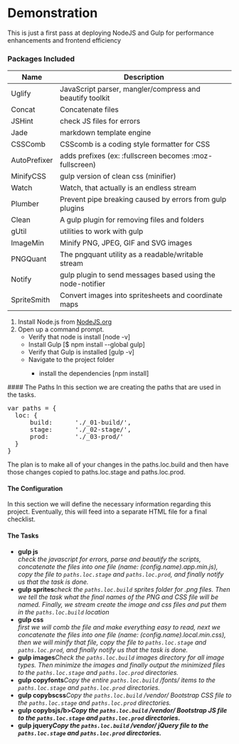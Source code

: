 # Demonstration
<p>This is just a first pass at deploying NodeJS and Gulp for performance enhancements and frontend efficiency

<h3>Packages Included</h3>
<table>
<thead>
  <tr>
    <th>Name</th>
    <th>Description</th>
  </tr>
</thead>
<tbody>
  <tr><td>Uglify</td><td>JavaScript parser, mangler/compress and beautify toolkit</td></tr>
  <tr><td>Concat</td><td>Concatenate files</td></tr>
  <tr><td>JSHint</td><td>check JS files for errors</td></tr>
  <tr><td>Jade</td><td>markdown template engine</td></tr>
  <tr><td>CSSComb</td><td>CSScomb is a coding style formatter for CSS</td></tr>
  <tr><td>AutoPrefixer</td><td>adds prefixes (ex: :fullscreen becomes :moz-fullscreen)</td></tr>
  <tr><td>MinifyCSS</td><td>gulp version of clean css (minifier)</td></tr>
  <tr><td>Watch</td><td>Watch, that actually is an endless stream</td></tr>
  <tr><td>Plumber</td><td>Prevent pipe breaking caused by errors from gulp plugins</td></tr>
  <tr><td>Clean</td><td>A gulp plugin for removing files and folders</td></tr>
  <tr><td>gUtil</td><td>utilities to work with gulp</td></tr>
  <tr><td>ImageMin</td><td>Minify PNG, JPEG, GIF and SVG images</td></tr>
  <tr><td>PNGQuant</td><td>The pngquant utility as a readable/writable stream</td></tr>
  <tr><td>Notify</td><td>gulp plugin to send messages based using the node-notifier</td></tr>
  <tr><td>SpriteSmith</td><td>Convert images into spritesheets and coordinate maps</td></tr>
</tbody>
</table>

<ol>
  <li>Install Node.js from <a href="https://nodejs.org/" target="_blank">NodeJS.org</a></li>
  <li>Open up a command prompt.
    <ul>
      <li>Verify that node is install [node -v]</li>
      <li>Install Gulp [$ npm install --global gulp]</li>
      <li>Verify that Gulp is installed [gulp -v]</li>
      <li>Navigate to the project folder</li>
        <ul>
          <li>install the dependencies [npm install]</li>
        </ul>
      </li>
    </ul>
  </li>
</ol>
#### The Paths
In this section we are creating the paths that are used in the tasks.
<pre>
var paths = {
  loc: {
      build:      './_01-build/',
      stage:      './_02-stage/',
      prod:       './_03-prod/'
  }
}
</pre>

<p>The plan is to make all of your changes in the paths.loc.build and then have those changes copied to paths.loc.stage and paths.loc.prod.

#### The Configuration
In this section we will define the necessary information regarding this project. Eventually, this will feed into a separate HTML file for a final checklist.

#### The Tasks
<ul>
  <li><b>gulp js</b><br><i>check the javascript for errors, parse and beautify the scripts, concatenate the files into one file (name: (config.name).app.min.js), copy the file to <code>paths.loc.stage</code> and <code>paths.loc.prod</code>, and finally notify us that the task is done.</i></li>
  <li><b>gulp sprites</b><i>check the <code>paths.loc.build</code> sprites folder for .png files. Then we tell the task what the final names of the PNG and CSS file will be named. Finally, we stream create the image and css files and put them in the <code>paths.loc.build</code> location</i></li>
  <li><b>gulp css</b><br><i>first we will comb the file and make everything easy to read, next we concatenate the files into one file (name: (config.name).local.min.css), then we will minify that file, copy the file to <code>paths.loc.stage</code> and <code>paths.loc.prod</code>, and finally notify us that the task is done.</i></li>
  <li><b>gulp images</b><i>Check the <code>paths.loc.build</code> images directory for all image types. Then minimize the images and finally output the minimized files to the <code>paths.loc.stage</code> and <code>paths.loc.prod</code> directories. </i></li>
  <li><b>gulp copyfonts</b><i>Copy the entire <code>paths.loc.build</code> /fonts/ items to the <code>paths.loc.stage</code> and <code>paths.loc.prod</code> directories.</i></li>
  <li><b>gulp copybscss</b><i>Copy the <code>paths.loc.build</code> /vendor/ Bootstrap CSS file to the <code>paths.loc.stage</code> and <code>paths.loc.prod</code> directories.</i>
  <li><b>gulp copybsjs/b><i>Copy the <code>paths.loc.build</code> /vendor/ Bootstrap JS file to the <code>paths.loc.stage</code> and <code>paths.loc.prod</code> directories.</i>
  <li><b>gulp jquery</b><i>Copy the <code>paths.loc.build</code> /vendor/ jQuery file to the <code>paths.loc.stage</code> and <code>paths.loc.prod</code> directories.</i>
</ul>
